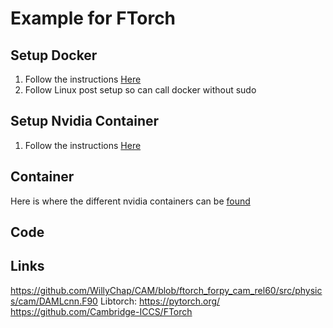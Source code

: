 # Example for FTorch

## Setup Docker
1. Follow the instructions [Here](https://docs.docker.com/engine/install/ubuntu/)
2. Follow Linux post setup so can call docker without sudo

## Setup Nvidia Container
1. Follow the instructions [Here](https://docs.nvidia.com/datacenter/cloud-native/container-toolkit/latest/install-guide.html)

## Container
Here is where the different nvidia containers can be [found](https://hub.docker.com/u/nvidia) 

## Code
### 

## Links
https://github.com/WillyChap/CAM/blob/ftorch_forpy_cam_rel60/src/physics/cam/DAMLcnn.F90
Libtorch: https://pytorch.org/
https://github.com/Cambridge-ICCS/FTorch

